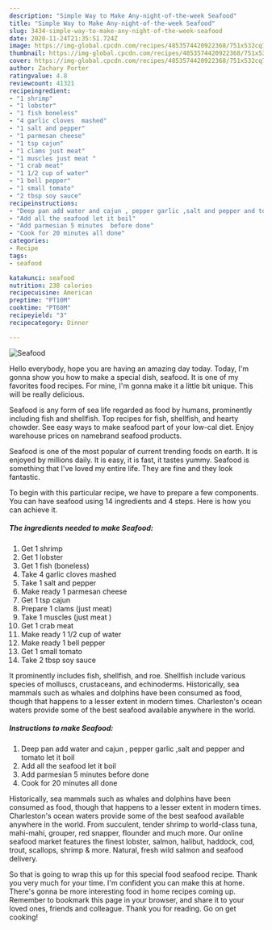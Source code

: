 ```yaml
---
description: "Simple Way to Make Any-night-of-the-week Seafood"
title: "Simple Way to Make Any-night-of-the-week Seafood"
slug: 3434-simple-way-to-make-any-night-of-the-week-seafood
date: 2020-11-24T21:35:51.724Z
image: https://img-global.cpcdn.com/recipes/4853574420922368/751x532cq70/seafood-recipe-main-photo.jpg
thumbnail: https://img-global.cpcdn.com/recipes/4853574420922368/751x532cq70/seafood-recipe-main-photo.jpg
cover: https://img-global.cpcdn.com/recipes/4853574420922368/751x532cq70/seafood-recipe-main-photo.jpg
author: Zachary Porter
ratingvalue: 4.8
reviewcount: 41321
recipeingredient:
- "1 shrimp"
- "1 lobster"
- "1 fish boneless"
- "4 garlic cloves  mashed"
- "1 salt and pepper"
- "1 parmesan cheese"
- "1 tsp cajun"
- "1 clams just meat"
- "1 muscles just meat "
- "1 crab meat"
- "1 1/2 cup of water"
- "1 bell pepper"
- "1 small tomato"
- "2 tbsp soy sauce"
recipeinstructions:
- "Deep pan add water and cajun , pepper garlic ,salt and pepper and tomato let it boil"
- "Add all the seafood let it boil"
- "Add parmesian 5 minutes  before done"
- "Cook for 20 minutes all done"
categories:
- Recipe
tags:
- seafood

katakunci: seafood 
nutrition: 238 calories
recipecuisine: American
preptime: "PT10M"
cooktime: "PT60M"
recipeyield: "3"
recipecategory: Dinner

---
```



![Seafood](https://img-global.cpcdn.com/recipes/4853574420922368/751x532cq70/seafood-recipe-main-photo.jpg)

Hello everybody, hope you are having an amazing day today. Today, I'm gonna show you how to make a special dish, seafood. It is one of my favorites food recipes. For mine, I'm gonna make it a little bit unique. This will be really delicious.

Seafood is any form of sea life regarded as food by humans, prominently including fish and shellfish. Top recipes for fish, shellfish, and hearty chowder. See easy ways to make seafood part of your low-cal diet. Enjoy warehouse prices on namebrand seafood products.

Seafood is one of the most popular of current trending foods on earth. It is enjoyed by millions daily. It is easy, it is fast, it tastes yummy. Seafood is something that I've loved my entire life. They are fine and they look fantastic.


To begin with this particular recipe, we have to prepare a few components. You can have seafood using 14 ingredients and 4 steps. Here is how you can achieve it.

<!--inarticleads1-->

##### The ingredients needed to make Seafood:

1. Get 1 shrimp
1. Get 1 lobster
1. Get 1 fish (boneless)
1. Take 4 garlic cloves  mashed
1. Take 1 salt and pepper
1. Make ready 1 parmesan cheese
1. Get 1 tsp cajun
1. Prepare 1 clams (just meat)
1. Take 1 muscles (just meat )
1. Get 1 crab meat
1. Make ready 1 1/2 cup of water
1. Make ready 1 bell pepper
1. Get 1 small tomato
1. Take 2 tbsp soy sauce


It prominently includes fish, shellfish, and roe. Shellfish include various species of molluscs, crustaceans, and echinoderms. Historically, sea mammals such as whales and dolphins have been consumed as food, though that happens to a lesser extent in modern times. Charleston&#39;s ocean waters provide some of the best seafood available anywhere in the world. 

<!--inarticleads2-->

##### Instructions to make Seafood:

1. Deep pan add water and cajun , pepper garlic ,salt and pepper and tomato let it boil
1. Add all the seafood let it boil
1. Add parmesian 5 minutes  before done
1. Cook for 20 minutes all done


Historically, sea mammals such as whales and dolphins have been consumed as food, though that happens to a lesser extent in modern times. Charleston&#39;s ocean waters provide some of the best seafood available anywhere in the world. From succulent, tender shrimp to world-class tuna, mahi-mahi, grouper, red snapper, flounder and much more. Our online seafood market features the finest lobster, salmon, halibut, haddock, cod, trout, scallops, shrimp &amp; more. Natural, fresh wild salmon and seafood delivery. 

So that is going to wrap this up for this special food seafood recipe. Thank you very much for your time. I'm confident you can make this at home. There's gonna be more interesting food in home recipes coming up. Remember to bookmark this page in your browser, and share it to your loved ones, friends and colleague. Thank you for reading. Go on get cooking!
